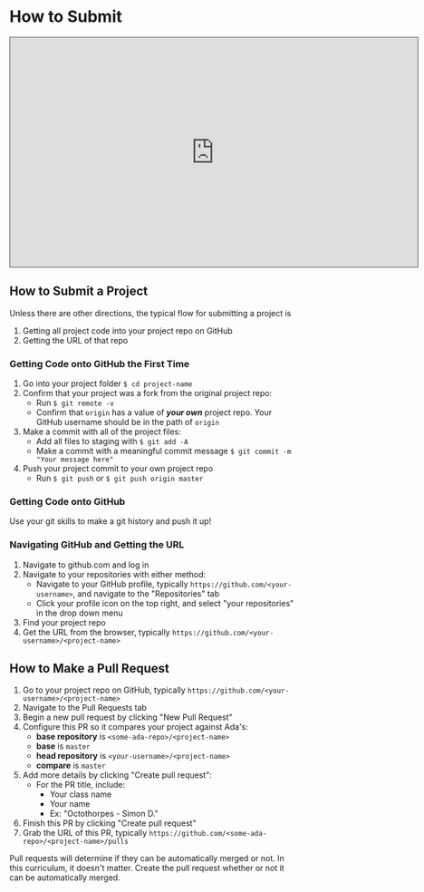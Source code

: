 # How to Submit

<iframe src="https://adaacademy.hosted.panopto.com/Panopto/Pages/Embed.aspx?pid=951c36b9-b2dc-4c19-a299-acd9017a9d49&autoplay=false&offerviewer=true&showtitle=true&showbrand=false&start=0&interactivity=all" height="405" width="720" style="border: 1px solid #464646;" allowfullscreen allow="autoplay"></iframe>

## How to Submit a Project

Unless there are other directions, the typical flow for submitting a project is
1. Getting all project code into your project repo on GitHub
1. Getting the URL of that repo

### Getting Code onto GitHub the First Time

1. Go into your project folder `$ cd project-name`
1. Confirm that your project was a fork from the original project repo:
    - Run `$ git remote -v`
    - Confirm that `origin` has a value of _**your own**_ project repo. Your GitHub username should be in the path of `origin`
1. Make a commit with all of the project files:
    - Add all files to staging with `$ git add -A`
    - Make a commit with a meaningful commit message `$ git commit -m "Your message here"`
1. Push your project commit to your own project repo
    - Run `$ git push` or `$ git push origin master`

### Getting Code onto GitHub

Use your git skills to make a git history and push it up!

### Navigating GitHub and Getting the URL

1. Navigate to github.com and log in
1. Navigate to your repositories with either method:
    - Navigate to your GitHub profile, typically `https://github.com/<your-username>`, and navigate to the "Repositories" tab
    - Click your profile icon on the top right, and select "your repositories" in the drop down menu
1. Find your project repo
1. Get the URL from the browser, typically `https://github.com/<your-username>/<project-name>`

## How to Make a Pull Request

1. Go to your project repo on GitHub, typically `https://github.com/<your-username>/<project-name>`
1. Navigate to the Pull Requests tab
1. Begin a new pull request by clicking "New Pull Request"
1. Configure this PR so it compares your project against Ada's:
    - **base repository** is `<some-ada-repo>/<project-name>`
    - **base** is `master`
    - **head repository** is `<your-username>/<project-name>`
    - **compare** is `master`
1. Add more details by clicking "Create pull request":
    - For the PR title, include:
        - Your class name
        - Your name
        - Ex: "Octothorpes - Simon D."
1. Finish this PR by clicking "Create pull request"
1. Grab the URL of this PR, typically `https://github.com/<some-ada-repo>/<project-name>/pulls`

Pull requests will determine if they can be automatically merged or not. In this curriculum, it doesn't matter. Create the pull request whether or not it can be automatically merged.
